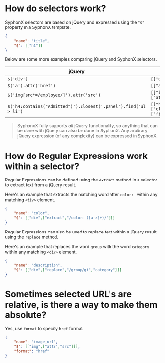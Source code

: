 # How do selectors work?
SyphonX selectors are based on jQuery and expressed using the `"$"` property in a SyphonX template.

```json
{
    "name": "title",
    "$": [["h1"]]
}
```

Below are some more examples comparing jQuery and SyphonX selectors.

jQuery                                                           | SyphonX
---------------------------------------------------------------- | ---------------------------------------------------------
`$('div')`                                                       | `[["div"]]`
`$('a').attr('href')`                                            | `[["a",["attr","href"]]]`
`$('img[src*=/employee/]').attr('src')`                          | `[["img[src*=/employee/]",["attr","src"]]]`
`$('h4:contains("Admitted")').closest('.panel').find('ul > li')` | `[["h4:contains('Admitted')",["closest",".panel"],["find","ul > li"]]`

> SyphonxX fully supports *all* jQuery functionality, so anything that can be done with jQuery can also be done in SyphonX. Any arbitrary jQuery expression (of any complexity) can be expressed in SyphonX.

# How do Regular Expressions work within a selector?
Regular Expressions can be defined using the `extract` method in a selector to extract text from a jQuery result.

Here's an example that extracts the matching word after `color: ` within any matching `<div>` element.
```json
{
    "name": "color",
    "$": [["div",["extract","/color: ([a-z]+)/"]]]
}
```

Regular Expressions can also be used to replace text within a jQuery result using the `replace` method.

Here's an example that replaces the word `group` with the word `category` within any matching `<div>` element.
```json
{
    "name": "description",
    "$": [["div",["replace","/group/gi","category"]]]
}

```

# Sometimes selected URL's are relative, is there a way to make them absolute?
Yes, use `format` to specify `href` format.
```json
{
    "name": "image_url",
    "$": [["img",["attr","src"]]],
    "format": "href"
}
```
